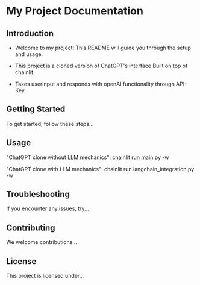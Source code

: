 # My Project Documentation

## Introduction

- Welcome to my project! This README will guide you through the setup and usage. 

- This project is a cloned version of ChatGPT's interface Built on top of chainlit. 

- Takes userinput and responds with openAI functionality through API-Key.

## Getting Started

To get started, follow these steps...

<!-- Important Note: Make sure you have the latest version of XYZ installed. -->

## Usage

"ChatGPT clone without LLM mechanics": chainlit run main.py -w 

"ChatGPT clone with LLM mechanics": 
chainlit run langchain_integration.py -w 



## Troubleshooting

If you encounter any issues, try...

<!-- Remember to back up your data before proceeding! -->

## Contributing

We welcome contributions...

<!-- TODO: Add guidelines for submitting pull requests. -->

## License

This project is licensed under...

<!-- © 2023 MyProject. All rights reserved. -->
